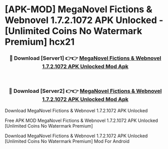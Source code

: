 # [APK-MOD] MegaNovel  Fictions & Webnovel 1.7.2.1072 APK Unlocked - [Unlimited Coins No Watermark Premium] hcx21



<div align="center">
<h3>🔴 Download [Server1] 👉👉 <a href="https://momento.my/?title=MegaNovel__Fictions_&_Webnovel_1.7.2.1072_APK_Unlocked">MegaNovel  Fictions & Webnovel 1.7.2.1072 APK Unlocked Mod Apk</a></h3><br>

<h3>🔴 Download [Server2] 👉👉 <a href="https://momento.my/?title=MegaNovel__Fictions_&_Webnovel_1.7.2.1072_APK_Unlocked">MegaNovel  Fictions & Webnovel 1.7.2.1072 APK Unlocked Mod Apk</a></h3>
</div>



Download MegaNovel  Fictions & Webnovel 1.7.2.1072 APK Unlocked 

Free APK MOD MegaNovel  Fictions & Webnovel 1.7.2.1072 APK Unlocked [Unlimited Coins No Watermark Premium]

Download MegaNovel  Fictions & Webnovel 1.7.2.1072 APK Unlocked [Unlimited Coins No Watermark Premium] Mod For Android
